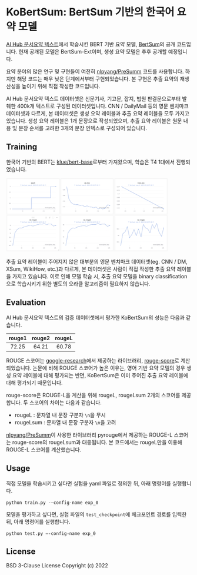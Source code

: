 # KoBertSum: BertSum 기반의 한국어 요약 모델

[AI Hub 문서요약 텍스트](https://aihub.or.kr/aihubdata/data/view.do?currMenu=115&topMenu=100&aihubDataSe=realm&dataSetSn=97)에서 학습시킨 BERT 기반 요약 모델, [BertSum](https://arxiv.org/pdf/1908.08345.pdf)의 공개 코드입니다. 현재 공개된 모델은 BertSum-Ext이며, 생성 요약 모델은 추후 공개할 예정입니다.

요약 분야의 많은 연구 및 구현들이 여전히 [nlpyang/PreSumm](https://github.com/nlpyang/PreSumm) 코드를 사용합니다. 하지만 해당 코드는 매우 낮은 단계에서부터 구현되었습니다. 본 구현은 추출 요약의 재생산성을 높이기 위해 직접 작성한 코드입니다.

AI Hub 문서요약 텍스트 데이터셋은 신문기사, 기고문, 잡지, 법원 판결문으로부터 발췌한 400k개 텍스트로 구성된 데이터셋입니다. CNN / DailyMail 등의 영문 벤치마크 데이터셋과 다르게, 본 데이터셋은 생성 요약 레이블과 추출 요약 레이블을 모두 가지고 있습니다. 생성 요약 레이블은 1개 문장으로 작성되었으며, 추출 요약 레이블은 원문 내용 및 문장 순서를 고려한 3개의 문장 인덱스로 구성되어 있습니다.  

## Training
한국어 기반의 BERT는 [klue/bert-base](https://huggingface.co/klue/bert-base)로부터 가져왔으며, 학습은 T4 1대에서 진행되었습니다.  

<img src="https://github.com/Espresso-AI/bertsum-korean/blob/main/misc/bertsum_training.png" width="440" height="200">

추출 요약 레이블이 주어지지 않은 대부분의 영문 벤치마크 데이터셋(eg. CNN / DM, XSum, WikiHow, etc.)과 다르게, 본 데이터셋은 사람이 직접 작성한 추출 요약 레이블을 가지고 있습니다. 이로 인해 모델 학습 시, 추출 요약 모델을 binary classification으로 학습시키기 위한 별도의 오라클 알고리즘이 필요하지 않습니다.  


## Evaluation
AI Hub 문서요약 텍스트의 검증 데이터셋에서 평가한 KoBertSum의 성능은 다음과 같습니다.

|rouge1|rouge2|rougeL| 
|:---:|:---:|:---:|
|72.25|64.21|60.78|

ROUGE 스코어는 [google-research](https://github.com/google-research/google-research/blob/master/rouge/rouge_scorer.py)에서 제공하는 라이브러리, [rouge-score](https://pypi.org/project/rouge-score/)로 계산되었습니다. 논문에 비해 ROUGE 스코어가 높은 이유는, 영어 기반 요약 모델의 경우 생성 요약 레이블에 대해 평가되는 반면, KoBertSum은 이미 주어진 추출 요약 레이블에 대해 평가되기 때문입니다.  

rouge-score은 ROUGE-L을 계산을 위해 rougeL, rougeLsum 2개의 스코어를 제공합니다. 두 스코어의 차이는 다음과 같습니다.  
* rougeL : 문자열 내 문장 구분자 `\n`을 무시  
* rougeLsum : 문자열 내 문장 구분자 `\n`을 고려  

[nlpyang/PreSumm](https://github.com/nlpyang/PreSumm)이 사용한 라이브러리 pyrouge에서 제공하는 ROUGE-L 스코어는 rouge-score의 rougeLsum과 대응됩니다. 본 코드에서는 rougeL만을 이용해 ROUGE-L 스코어를 계산했습니다.  


## Usage
직접 모델을 학습시키고 싶다면 실험을 yaml 파일로 정의한 뒤, 아래 명령어를 실행합니다.
```
python train.py -—config-name exp_0
```

모델을 평가하고 싶다면, 실험 파일의 `test_checkpoint`에 체크포인트 경로를 입력한 뒤, 아래 명령어를 실행합니다.
```
python test.py —-config-name exp_0
```

## License
BSD 3-Clause License Copyright (c) 2022
